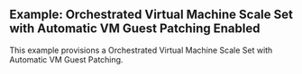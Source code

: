 ## Example: Orchestrated Virtual Machine Scale Set with Automatic VM Guest Patching Enabled

This example provisions a Orchestrated Virtual Machine Scale Set with Automatic VM Guest Patching.
